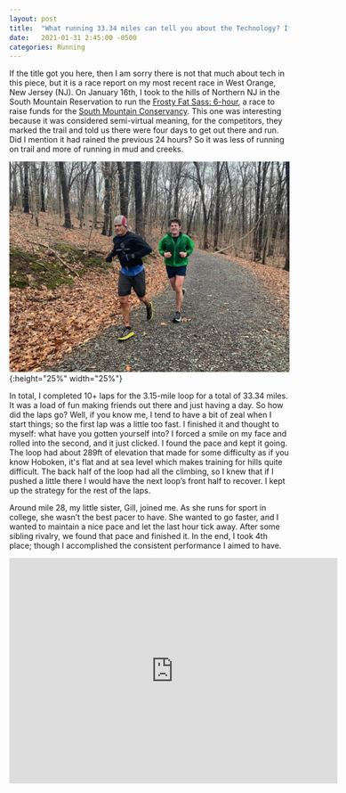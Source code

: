 ```yaml
---
layout: post
title:  "What running 33.34 miles can tell you about the Technology? If someone knows, could they tell me?"
date:   2021-01-31 2:45:00 -0500
categories: Running
---
```


If the title got you here, then I am sorry there is not that much about tech in this piece, but it is a race report on my most recent race in West Orange, New Jersey (NJ). On January 16th, I took to the hills of Northern NJ in the South Mountain Reservation to run the [Frosty Fat Sass: 6-hour](https://ultrasignup.com/register.aspx?did=80681), a race to raise funds for the [South Mountain Conservancy](https://www.somocon.org/). This one was interesting because it was considered semi-virtual meaning, for the competitors, they marked the trail and told us there were four days to get out there and run. Did I mention it had rained the previous 24 hours? So it was less of running on trail and more of running in mud and creeks.


![](/assets/JarredRunOnTrailForBlogSmall.jpg){:height="25%" width="25%"}

In total, I completed 10+ laps for the 3.15-mile loop for a total of 33.34 miles. It was a load of fun making friends out there and just having a day. So how did the laps go? Well, if you know me, I tend to have a bit of zeal when I start things; so the first lap was a little too fast. I finished it and thought to myself: what have you gotten yourself into? I forced a smile on my face and rolled into the second, and it just clicked. I found the pace and kept it going. The loop had about 289ft of elevation that made for some difficulty as if you know Hoboken, it's flat and at sea level which makes training for hills quite difficult. The back half of the loop had all the climbing, so I knew that if I pushed a little there I would have the next loop’s front half to recover. I kept up the strategy for the rest of the laps. 

Around mile 28, my little sister, Gill, joined me. As she runs for sport in college, she wasn’t the best pacer to have. She wanted to go faster, and I wanted to maintain a nice pace and let the last hour tick away. After some sibling rivalry, we found that pace and finished it. In the end, I took 4th place; though I accomplished the consistent performance I aimed to have. 

<iframe height='405' width='590' frameborder='0' allowtransparency='true' scrolling='no' src='https://www.strava.com/activities/4631769378/embed/939c3c57a6b4c37203d5485e8b07123f599d9344'></iframe>


